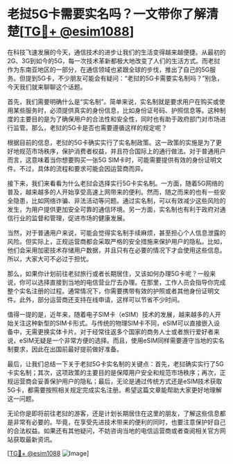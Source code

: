 # 老挝5G卡需要实名吗？一文带你了解清楚[[TG💪+ @esim1088](https://t.me/s/esim1088)]

在科技飞速发展的今天，通信技术的进步让我们的生活变得越来越便捷。从最初的2G、3G到如今的5G，每一次技术革新都极大地改变了人们的生活方式。而老挝作为东南亚地区的一部分，在通信领域也紧跟全球的步伐，推出了自己的5G服务。但提到5G卡，不少朋友可能会有疑问：“老挝的5G卡需要实名制吗？”别急，今天我们就来聊聊这个话题。

首先，我们需要明确什么是“实名制”。简单来说，实名制就是要求用户在购买或使用某些服务时，必须提供真实的身份信息，比如身份证号码、护照信息等。这种制度的主要目的是为了确保用户的合法性和安全性，同时也有助于政府部门对市场进行监管。那么，老挝的5G卡是否也需要遵循这样的规定呢？

根据目前的信息，老挝的5G卡确实实行了实名制政策。这一政策的实施是为了更好地规范市场秩序，保护消费者权益，并且符合国际上的通行做法。对于普通用户而言，这意味着当你想要购买一张5G SIM卡时，可能需要提供有效的身份证明文件。不过，具体的流程和要求可能会因运营商而异。

接下来，我们来看看为什么老挝会选择实行5G卡实名制。一方面，随着5G网络的普及，越来越多的人开始享受高速上网带来的便利。然而，随之而来的也有一些安全隐患，比如网络诈骗、非法活动等问题。通过实名制，可以有效减少这些风险的发生，为用户提供更加安全可靠的通信环境。另一方面，实名制也有利于政府对通信行业的监督和管理，促进市场的健康发展。

当然，对于普通用户来说，可能会觉得实名制手续麻烦，甚至担心个人信息泄露的风险。但实际上，正规运营商都会采取严格的安全措施来保护用户的隐私。比如，他们会采用加密技术存储用户数据，并且只有在必要的情况下才会使用这些信息。所以，大家大可不必过于担忧。

那么，如果你计划前往老挝旅行或者长期居住，又该如何办理5G卡呢？一般来说，你可以选择直接到当地的电信营业厅去办理。在那里，工作人员会指导你完成整个实名注册的过程。通常情况下，你需要携带有效的护照或者其他身份证明文件。此外，部分运营商还支持在线申请，这样可以节省不少时间。

值得一提的是，近年来，随着电子SIM卡（eSIM）技术的发展，越来越多的人开始关注这种新型的SIM卡形式。与传统的物理SIM卡不同，eSIM可以直接嵌入设备中，无需更换实体卡片。对于经常往返多个国家的商务人士或者旅行爱好者来说，eSIM无疑是一个非常方便的选择。而且，使用eSIM同样需要遵守当地的实名制要求，因此在出国前最好提前做好准备。

最后，让我们总结一下关于老挝5G卡实名制的关键点：首先，老挝确实实行了5G卡实名制；其次，这项政策的主要目的是保障用户安全和规范市场秩序；再次，正规运营商会妥善保护用户的隐私；最后，无论是通过传统方式还是eSIM技术获取5G卡，都需要按照相关规定完成实名注册。希望这篇文章能帮助大家更好地理解这一问题。

无论你是即将前往老挝的游客，还是计划长期居住在这里的朋友，了解这些信息都是非常有必要的。毕竟，在享受先进技术带来的便利的同时，也要注意保护好自己的合法权益。如果还有其他疑问，不妨咨询当地的电信运营商或者查阅相关官方网站获取最新资讯。

[[TG💪+ @esim1088](https://t.me/s/esim1088) ![Image](https://i.postimg.cc/4NQfJmqS/Snipaste-2025-05-13-00-14-12.png)]